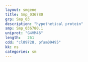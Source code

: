 ```yaml
---
layout: smgene
title: Smp_036780
grp: Smp_03
description: "hypothetical protein"
smp: Smp_036780.1
uniprot: "G4VM46"
length:   261
cdd: "cl09728, pfam09495"
kk: ns
categories: sm
---
```

